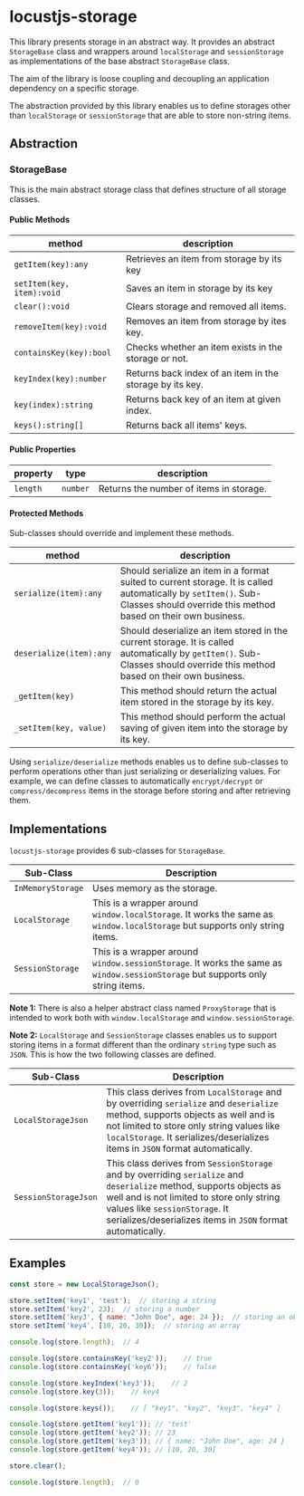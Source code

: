 # locustjs-storage
This library presents storage in an abstract way. It provides an abstract `StorageBase` class and wrappers around `localStorage` and `sessionStorage` as implementations of the base abstract `StorageBase` class.

The aim of the library is loose coupling and decoupling an application dependency on a specific storage.

The abstraction provided by this library enables us to define storages other than `localStorage` or `sessionStorage` that are able to store non-string items.

## Abstraction
### StorageBase

This is the main abstract storage class that defines structure of all storage classes.

#### Public Methods
| method | description |
|--------|-------------|
| `getItem(key):any` | Retrieves an item from storage by its key |
| `setItem(key, item):void` | Saves an item in storage by its key |
| `clear():void` | Clears storage and removed all items. |
| `removeItem(key):void` | Removes an item from storage by ites key. |
| `containsKey(key):bool` | Checks whether an item exists in the storage or not. |
| `keyIndex(key):number` | Returns back index of an item in the storage by its key. |
| `key(index):string` | Returns back key of an item at given index. |
| `keys():string[]` | Returns back all items' keys. |

#### Public Properties
| property | type | description |
|--------|---|----------|
| `length` | `number` | Returns the number of items in storage. |

#### Protected Methods
Sub-classes should override and implement these methods.

| method | description |
|--------|-------------|
| `serialize(item):any` | Should serialize an item in a format suited to current storage. It is called automatically by `setItem()`. Sub-Classes should override this method based on their own business. |
| `deserialize(item):any` | Should deserialize an item stored in the current storage. It is called automatically by `getItem()`. Sub-Classes should override this method based on their own business. |
| `_getItem(key)` | This method should return the actual item stored in the storage by its key. |
| `_setItem(key, value)` | This method should perform the actual saving of given item into the storage by its key. |

Using `serialize/deserialize` methods enables us to define sub-classes to perform operations other than just serializing or deserializing values. For example, we can define classes to automatically `encrypt/decrypt` or `compress/decompress` items in the storage before storing and after retrieving them.

## Implementations
`locustjs-storage` provides 6 sub-classes for `StorageBase`.

| Sub-Class | Description |
|-----------|-------------|
| `InMemoryStorage` | Uses memory as the storage. |
| `LocalStorage` | This is a wrapper around `window.localStorage`. It works the same as `window.localStorage` but supports only string items. |
| `SessionStorage` | This is a wrapper around `window.sessionStorage`. It works the same as `window.sessionStorage` but supports only string items. |

**Note 1:**
There is also a helper abstract class named `ProxyStorage` that is intended to work both with `window.localStorage` and `window.sessionStorage`.

**Note 2:**
`LocalStorage` and `SessionStorage` classes enables us to support storing items in a format different than the ordinary `string` type such as `JSON`. This is how the two following classes are defined.

| Sub-Class | Description |
|-----------|-------------|
| `LocalStorageJson` | This class derives from `LocalStorage` and by overriding `serialize` and `deserialize` method, supports objects as well and is not limited to store only string values like `localStorage`. It serializes/deserializes items in `JSON` format automatically. |
| `SessionStorageJson` | This class derives from `SessionStorage` and by overriding `serialize` and `deserialize` method, supports objects as well and is not limited to store only string values like `sessionStorage`. It serializes/deserializes items in `JSON` format automatically. |

## Examples
```javascript
const store = new LocalStorageJson();

store.setItem('key1', 'test');  // storing a string
store.setItem('key2', 23);  // storing a number
store.setItem('key3', { name: "John Doe", age: 24 });  // storing an object
store.setItem('key4', [10, 20, 30]);  // storing an array

console.log(store.length);  // 4

console.log(store.containsKey('key2'));    // true
console.log(store.containsKey('key6'));    // false

console.log(store.keyIndex('key3'));    // 2
console.log(store.key(3));    // key4

console.log(store.keys());    // [ "key1", "key2", "key3", "key4" ]

console.log(store.getItem('key1')); // 'test'
console.log(store.getItem('key2')); // 23
console.log(store.getItem('key3')); // { name: "John Doe", age: 24 }
console.log(store.getItem('key4')); // [10, 20, 30]

store.clear();

console.log(store.length);  // 0
```

